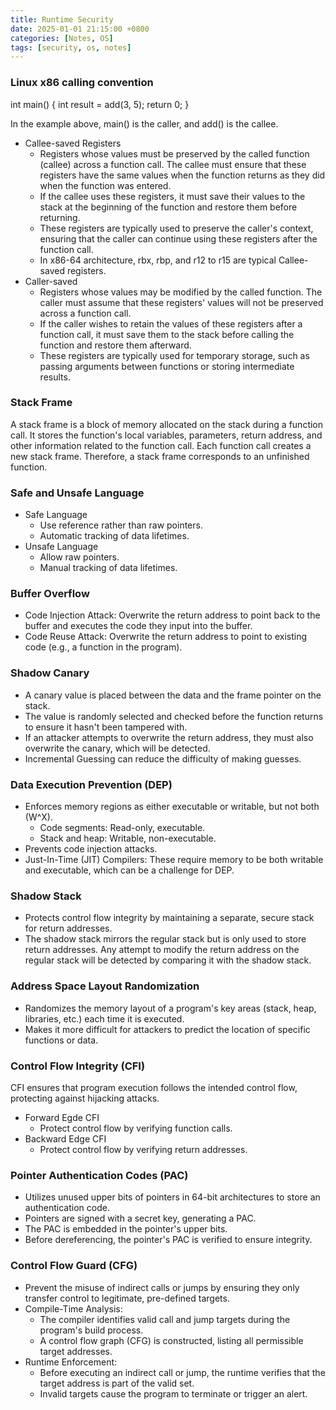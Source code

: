 ```yaml
---
title: Runtime Security
date: 2025-01-01 21:15:00 +0800
categories: [Notes, OS]
tags: [security, os, notes]
---
```


### Linux x86 calling convention

int main() {
    int result = add(3, 5);
    return 0;
}

In the example above, main() is the caller, and add() is the callee.

- Callee-saved Registers
  - Registers whose values must be preserved by the called function (callee) across a function call. The callee must ensure that these registers have the same values when the function returns as they did when the function was entered.
  - If the callee uses these registers, it must save their values to the stack at the beginning of the function and restore them before returning.
  - These registers are typically used to preserve the caller's context, ensuring that the caller can continue using these registers after the function call.
  - In x86-64 architecture, rbx, rbp, and r12 to r15 are typical Callee-saved registers.
- Caller-saved
  - Registers whose values may be modified by the called function. The caller must assume that these registers' values will not be preserved across a function call.
  - If the caller wishes to retain the values of these registers after a function call, it must save them to the stack before calling the function and restore them afterward.
  - These registers are typically used for temporary storage, such as passing arguments between functions or storing intermediate results.

### Stack Frame

A stack frame is a block of memory allocated on the stack during a function call. It stores the function's local variables, parameters, return address, and other information related to the function call. Each function call creates a new stack frame. Therefore, a stack frame corresponds to an unfinished function.

### Safe and Unsafe Language

- Safe Language
  - Use reference rather than raw pointers.
  - Automatic tracking of data lifetimes.
- Unsafe Language
  - Allow raw pointers.
  - Manual tracking of data lifetimes.

### Buffer Overflow

  - Code Injection Attack: Overwrite the return address to point back to the buffer and executes the code they input into the buffer.
  - Code Reuse Attack: Overwrite the return address to point to existing code (e.g., a function in the program).

### Shadow Canary

- A canary value is placed between the data and the frame pointer on the stack.
- The value is randomly selected and checked before the function returns to ensure it hasn't been tampered with.
- If an attacker attempts to overwrite the return address, they must also overwrite the canary, which will be detected.
- Incremental Guessing can reduce the difficulty of making guesses.

### Data Execution Prevention (DEP)

- Enforces memory regions as either executable or writable, but not both (W^X).
  - Code segments: Read-only, executable.
  - Stack and heap: Writable, non-executable.
- Prevents code injection attacks.
- Just-In-Time (JIT) Compilers: These require memory to be both writable and executable, which can be a challenge for DEP.

### Shadow Stack

- Protects control flow integrity by maintaining a separate, secure stack for return addresses.
- The shadow stack mirrors the regular stack but is only used to store return addresses. Any attempt to modify the return address on the regular stack will be detected by comparing it with the shadow stack.

### Address Space Layout Randomization

- Randomizes the memory layout of a program's key areas (stack, heap, libraries, etc.) each time it is executed.
- Makes it more difficult for attackers to predict the location of specific functions or data.

### Control Flow Integrity (CFI)

CFI ensures that program execution follows the intended control flow, protecting against hijacking attacks.

- Forward Egde CFI
  - Protect control flow by verifying function calls.
- Backward Edge CFI
  - Protect control flow by verifying return addresses.

### Pointer Authentication Codes (PAC)

- Utilizes unused upper bits of pointers in 64-bit architectures to store an authentication code.
- Pointers are signed with a secret key, generating a PAC.
- The PAC is embedded in the pointer's upper bits.
- Before dereferencing, the pointer's PAC is verified to ensure integrity.

### Control Flow Guard (CFG)

- Prevent the misuse of indirect calls or jumps by ensuring they only transfer control to legitimate, pre-defined targets.
- Compile-Time Analysis:
  - The compiler identifies valid call and jump targets during the program's build process.
  - A control flow graph (CFG) is constructed, listing all permissible target addresses.
- Runtime Enforcement:
  - Before executing an indirect call or jump, the runtime verifies that the target address is part of the valid set.
  - Invalid targets cause the program to terminate or trigger an alert.